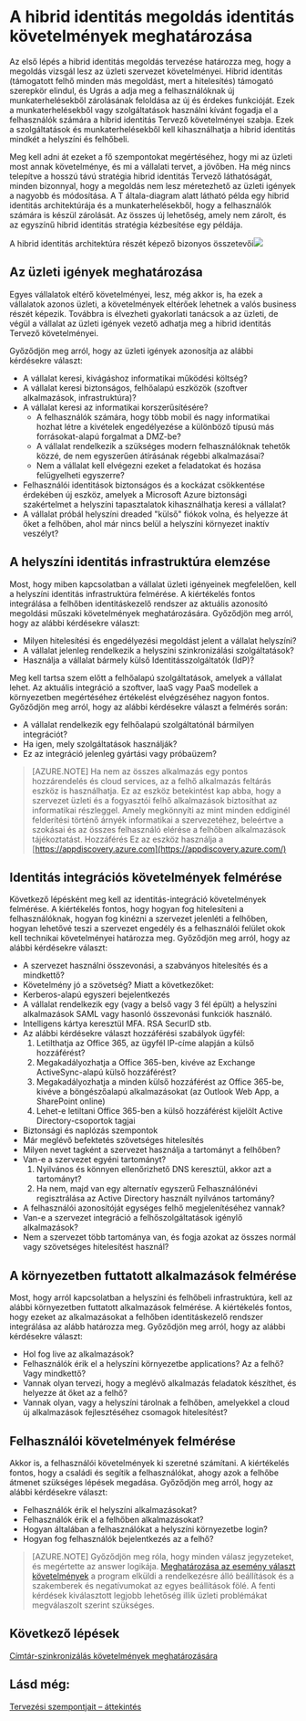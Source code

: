 <properties
    pageTitle="Azure Active Directory hibrid identitás tervezési szempontjait - identitás követelmények meghatározása |} Microsoft Azure"
    description="Azonosítsa a vállalat az üzleti igények vezető adhatja meg a hibrid identitás Tervező követelményei."
    documentationCenter=""
    services="active-directory"
    authors="billmath"
    manager="femila"
    editor=""/>

<tags
    ms.service="active-directory"
    ms.devlang="na"
    ms.topic="article"
    ms.tgt_pltfrm="na"
    ms.workload="identity" 
    ms.date="08/08/2016"
    ms.author="billmath"/>

# <a name="determine-identity-requirements-for-your-hybrid-identity-solution"></a>A hibrid identitás megoldás identitás követelmények meghatározása
Az első lépés a hibrid identitás megoldás tervezése határozza meg, hogy a megoldás vizsgál lesz az üzleti szervezet követelményei.  Hibrid identitás (támogatott felhő minden más megoldást, mert a hitelesítés) támogató szerepkör elindul, és Ugrás a adja meg a felhasználóknak új munkaterhelésekből zárolásának feloldása az új és érdekes funkcióját.  Ezek a munkaterhelésekből vagy szolgáltatások használni kívánt fogadja el a felhasználók számára a hibrid identitás Tervező követelményei szabja.  Ezek a szolgáltatások és munkaterhelésekből kell kihasználhatja a hibrid identitás mindkét a helyszíni és felhőbeli.  

Meg kell adni át ezeket a fő szempontokat megértéséhez, hogy mi az üzleti most annak követelménye, és mi a vállalati tervet, a jövőben. Ha még nincs telepítve a hosszú távú stratégia hibrid identitás Tervező láthatóságát, minden bizonnyal, hogy a megoldás nem lesz méretezhető az üzleti igények a nagyobb és módosítása.   A T általa-diagram alatt látható példa egy hibrid identitás architektúrája és a munkaterhelésekből, hogy a felhasználók számára is készül zárolását. Az összes új lehetőség, amely nem zárolt, és az egyszínű hibrid identitás stratégia kézbesítése egy példája. 
 
A hibrid identitás architektúra részét képező bizonyos összetevői![](./media/hybrid-id-design-considerations/hybrid-identity-architechture.png)

## <a name="determine-business-needs"></a>Az üzleti igények meghatározása
Egyes vállalatok eltérő követelményei, lesz, még akkor is, ha ezek a vállalatok azonos üzleti, a követelmények eltérőek lehetnek a valós business részét képezik. Továbbra is élvezheti gyakorlati tanácsok a az üzleti, de végül a vállalat az üzleti igények vezető adhatja meg a hibrid identitás Tervező követelményei. 

Győződjön meg arról, hogy az üzleti igények azonosítja az alábbi kérdésekre választ:

- A vállalat keresi, kivágáshoz informatikai működési költség?
- A vállalat keresi biztonságos, felhőalapú eszközök (szoftver alkalmazások, infrastruktúra)?
- A vállalat keresi az informatikai korszerűsítésére?
  - A felhasználók számára, hogy több mobil és nagy informatikai hozhat létre a kivételek engedélyezése a különböző típusú más forrásokat-alapú forgalmat a DMZ-be?
  - A vállalat rendelkezik a szükséges modern felhasználóknak tehetők közzé, de nem egyszerűen átírásának régebbi alkalmazásai?
  - Nem a vállalat kell elvégezni ezeket a feladatokat és hozása felügyelheti egyszerre?
- Felhasználói identitások biztonságos és a kockázat csökkentése érdekében új eszköz, amelyek a Microsoft Azure biztonsági szakértelmet a helyszíni tapasztalatok kihasználhatja keresi a vállalat?
- A vállalat próbál helyszíni dreaded "külső" fiókok volna, és helyezze át őket a felhőben, ahol már nincs belül a helyszíni környezet inaktív veszélyt?

## <a name="analyze-on-premises-identity-infrastructure"></a>A helyszíni identitás infrastruktúra elemzése
Most, hogy miben kapcsolatban a vállalat üzleti igényeinek megfelelően, kell a helyszíni identitás infrastruktúra felmérése. A kiértékelés fontos integrálása a felhőben identitáskezelő rendszer az aktuális azonosító megoldási műszaki követelmények meghatározására. Győződjön meg arról, hogy az alábbi kérdésekre választ:

- Milyen hitelesítési és engedélyezési megoldást jelent a vállalat helyszíni? 
- A vállalat jelenleg rendelkezik a helyszíni szinkronizálási szolgáltatások?
- Használja a vállalat bármely külső Identitásszolgáltatók (IdP)?

Meg kell tartsa szem előtt a felhőalapú szolgáltatások, amelyek a vállalat lehet. Az aktuális integráció a szoftver, IaaS vagy PaaS modellek a környezetben megértéséhez értékelést elvégzéséhez nagyon fontos. Győződjön meg arról, hogy az alábbi kérdésekre választ a felmérés során:
- A vállalat rendelkezik egy felhőalapú szolgáltatónál bármilyen integrációt?
- Ha igen, mely szolgáltatások használják?
- Ez az integráció jelenleg gyártási vagy próbaüzem?


>[AZURE.NOTE]
Ha nem az összes alkalmazás egy pontos hozzárendelés és cloud services, az a felhő alkalmazás feltárás eszköz is használhatja. Ez az eszköz betekintést kap abba, hogy a szervezet üzleti és a fogyasztói felhő alkalmazások biztosíthat az informatikai részleggel. Amely megkönnyíti az mint minden eddiginél felderítési történő árnyék informatikai a szervezetéhez, beleértve a szokásai és az összes felhasználó elérése a felhőben alkalmazások tájékoztatást. Hozzáférés Ez az eszköz használja a [https://appdiscovery.azure.com](https://appdiscovery.azure.com/)

## <a name="evaluate-identity-integration-requirements"></a>Identitás integrációs követelmények felmérése
Következő lépésként meg kell az identitás-integráció követelmények felmérése. A kiértékelés fontos, hogy hogyan fog hitelesíteni a felhasználóknak, hogyan fog kinézni a szervezet jelenléti a felhőben, hogyan lehetővé teszi a szervezet engedély és a felhasználói felület okok kell technikai követelményei határozza meg. Győződjön meg arról, hogy az alábbi kérdésekre választ:

- A szervezet használni összevonási, a szabványos hitelesítés és a mindkettő?
- Követelmény jó a szövetség?  Miatt a következőket:
 - Kerberos-alapú egyszeri bejelentkezés
 - A vállalat rendelkezik egy (vagy a belső vagy 3 fél épült) a helyszíni alkalmazások SAML vagy hasonló összevonási funkciók használó.
 - Intelligens kártya keresztül MFA. RSA SecurID stb.
 - Az alábbi kérdésekre választ hozzáférési szabályok ügyfél:
     1. Letilthatja az Office 365, az ügyfél IP-címe alapján a külső hozzáférést?
     1. Megakadályozhatja a Office 365-ben, kivéve az Exchange ActiveSync-alapú külső hozzáférést?
     1. Megakadályozhatja a minden külső hozzáférést az Office 365-be, kivéve a böngészőalapú alkalmazásokat (az Outlook Web App, a SharePoint online)
     1. Lehet-e letiltani Office 365-ben a külső hozzáférést kijelölt Active Directory-csoportok tagjai
- Biztonsági és naplózás szempontok
- Már meglévő befektetés szövetséges hitelesítés
- Milyen nevet tagként a szervezet használja a tartományt a felhőben?
- Van-e a szervezet egyéni tartományt?
    1. Nyilvános és könnyen ellenőrizhető DNS keresztül, akkor azt a tartományt?
    1. Ha nem, majd van egy alternatív egyszerű Felhasználónévi regisztrálása az Active Directory használt nyilvános tartomány?
- A felhasználói azonosítóját egységes felhő megjelenítéséhez vannak? 
- Van-e a szervezet integráció a felhőszolgáltatások igénylő alkalmazások?
- Nem a szervezet több tartománya van, és fogja azokat az összes normál vagy szövetséges hitelesítést használ?

## <a name="evaluate-applications-that-run-in-your-environment"></a>A környezetben futtatott alkalmazások felmérése
Most, hogy arról kapcsolatban a helyszíni és felhőbeli infrastruktúra, kell az alábbi környezetben futtatott alkalmazások felmérése. A kiértékelés fontos, hogy ezeket az alkalmazásokat a felhőben identitáskezelő rendszer integrálása az alább határozza meg. Győződjön meg arról, hogy az alábbi kérdésekre választ:

- Hol fog live az alkalmazások?
- Felhasználók érik el a helyszíni környezetbe applications?  Az a felhő? Vagy mindkettő?
- Vannak olyan tervezi, hogy a meglévő alkalmazás feladatok készíthet, és helyezze át őket az a felhő?
- Vannak olyan, vagy a helyszíni tárolnak a felhőben, amelyekkel a cloud új alkalmazások fejlesztéséhez csomagok hitelesítést?

## <a name="evaluate-user-requirements"></a>Felhasználói követelmények felmérése
Akkor is, a felhasználói követelmények ki szeretné számítani. A kiértékelés fontos, hogy a családi és segítik a felhasználókat, ahogy azok a felhőbe átmenet szükséges lépések megadása. Győződjön meg arról, hogy az alábbi kérdésekre választ:

- Felhasználók érik el helyszíni alkalmazásokat?
- Felhasználók érik el a felhőben alkalmazásokat?
- Hogyan általában a felhasználókat a helyszíni környezetbe login?
- Hogyan fog felhasználók bejelentkezés az a felhő?

>[AZURE.NOTE]
Győződjön meg róla, hogy minden válasz jegyzeteket, és megértette az answer logikája. [Meghatározása az esemény választ követelmények](active-directory-hybrid-identity-design-considerations-incident-response-requirements.md) a program elküldi a rendelkezésre álló beállítások és a szakemberek és negatívumokat az egyes beállítások fölé.  A fenti kérdések kiválasztott legjobb lehetőség illik üzleti problémákat megválaszolt szerint szükséges.

## <a name="next-steps"></a>Következő lépések
[Címtár-szinkronizálás követelmények meghatározására](active-directory-hybrid-identity-design-considerations-directory-sync-requirements.md)

## <a name="see-also"></a>Lásd még:
[Tervezési szempontjait – áttekintés](active-directory-hybrid-identity-design-considerations-overview.md)
